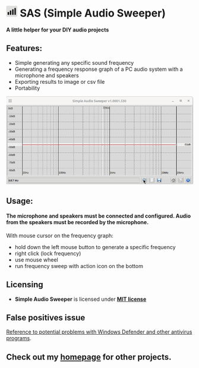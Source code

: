 # <img src="./src/icons/sas.png" width=30> SAS (Simple Audio Sweeper)
**A little helper for your DIY audio projects**

## Features:
- Simple generating any specific sound frequency
- Generating a frequency response graph of a PC audio system with a microphone and speakers
- Exporting results to image or csv file
- Portability

![image info](./info/sas.gif)

## Usage:
#### The microphone and speakers must be connected and configured. Audio from the speakers must be recorded by the microphone. ####

With mouse cursor on the frequency graph:

- hold down the left mouse button to generate a specific frequency
- right click (lock frequency)
- use mouse wheel
- run frequency sweep with action icon on the bottom


## Licensing
- **Simple Audio Sweeper** is licensed under **[MIT license](./LICENSE)**

## False positives issue
[Reference to potential problems with Windows Defender and other antivirus programs](https://github.com/PJDude/dude/discussions/9).

## Check out my [homepage](https://github.com/PJDude) for other projects.
